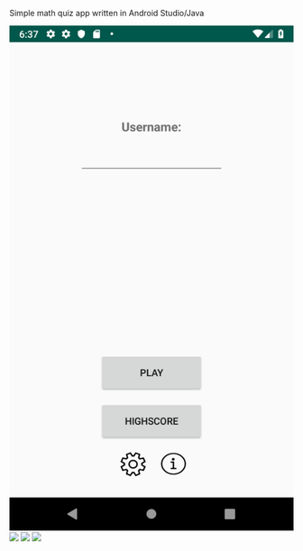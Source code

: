 Simple math quiz app written in Android Studio/Java

![](Screenshots/Screenshot_1575308280.png)
![](Screnshots/Screenshot_1575308302.png)
![](Screnshots/Screenshot_1575308320.png)
![](Screnshots/Screenshot_1575308344.png)

